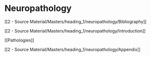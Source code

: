 # Neuropathology

[[2 - Source Material/Masters/heading_1/neuropathology/Bibliography]]

[[2 - Source Material/Masters/heading_1/neuropathology/Introduction]]

[[Pathologies]]

[[2 - Source Material/Masters/heading_1/neuropathology/Appendix]]